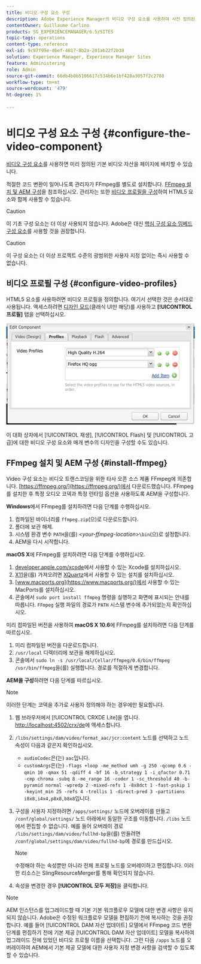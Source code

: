 ```yaml
---
title: 비디오 구성 요소 구성
description: Adobe Experience Manager의 비디오 구성 요소를 사용하여 사전 정의된 기본 비디오 에셋을 페이지에 배치하는 방법을 알아봅니다.
contentOwner: Guillaume Carlino
products: SG_EXPERIENCEMANAGER/6.5/SITES
topic-tags: operations
content-type: reference
exl-id: 9c97f99e-d6ef-4817-8b2a-201ab22f2b38
solution: Experience Manager, Experience Manager Sites
feature: Administering
role: Admin
source-git-commit: 66db4b0b5106617c534b6e1bf428a3057f2c2708
workflow-type: tm+mt
source-wordcount: '479'
ht-degree: 1%

---
```


# 비디오 구성 요소 구성 {#configure-the-video-component}

[비디오 구성 요소](/help/sites-authoring/default-components-foundation.md#video)를 사용하면 미리 정의된 기본 비디오 자산을 페이지에 배치할 수 있습니다.

적절한 코드 변환이 일어나도록 관리자가 FFmpeg를 별도로 설치합니다. [FFmpeg 설치 및 AEM 구성](#install-ffmpeg)을 참조하십시오. 관리자는 또한 [비디오 프로필을 구성](#configure-video-profiles)하여 HTML5 요소와 함께 사용할 수 있습니다.

>[!CAUTION]
>
>이 기초 구성 요소는 더 이상 사용되지 않습니다. Adobe은 대신 [핵심 구성 요소 임베드 구성 요소](https://experienceleague.adobe.com/docs/experience-manager-core-components/using/wcm-components/embed.html?lang=ko)를 사용할 것을 권장합니다.

>[!CAUTION]
>
>이 구성 요소는 더 이상 프로젝트 수준의 광범위한 사용자 지정 없이는 즉시 사용할 수 없습니다.

## 비디오 프로필 구성 {#configure-video-profiles}

HTML5 요소를 사용하려면 비디오 프로필을 정의합니다. 여기서 선택한 것은 순서대로 사용됩니다. 액세스하려면 [디자인 모드](/help/sites-authoring/default-components-designmode.md)(클래식 UI만 해당)를 사용하고 **[!UICONTROL 프로필]** 탭을 선택하십시오.

![chlimage_1-317](assets/chlimage_1-317.png)

이 대화 상자에서 [!UICONTROL 재생], [!UICONTROL Flash] 및 [!UICONTROL 고급]에 대한 비디오 구성 요소와 매개 변수의 디자인을 구성할 수도 있습니다.

## FFmpeg 설치 및 AEM 구성 {#install-ffmpeg}

Video 구성 요소는 비디오 트랜스코딩을 위한 타사 오픈 소스 제품 FFmpeg에 의존합니다. [https://ffmpeg.org/](https://ffmpeg.org/)에서 다운로드했습니다. FFmpeg를 설치한 후 특정 오디오 코덱과 특정 런타임 옵션을 사용하도록 AEM을 구성합니다.

**Windows**&#x200B;에서 FFmpeg를 설치하려면 다음 단계를 수행하십시오.

1. 컴파일된 바이너리를 `ffmpeg.zip`(으)로 다운로드합니다.
1. 폴더에 보관 해제.
1. 시스템 환경 변수 `PATH`을(를) &lt;*your-ffmpeg-location*>`\bin`(으)로 설정합니다.
1. AEM을 다시 시작합니다.

**macOS X**&#x200B;에 FFmpeg를 설치하려면 다음 단계를 수행하십시오.

1. [developer.apple.com/xcode](https://developer.apple.com/xcode/)에서 사용할 수 있는 Xcode를 설치하십시오.
1. [X11](https://support.apple.com/en-us/100724)을(를) 가져오려면 [XQuartz](https://www.xquartz.org)에서 사용할 수 있는 설치를 설치하십시오.
1. [www.macports.org](https://www.macports.org/)에서 사용할 수 있는 MacPorts를 설치하십시오.
1. 콘솔에서 `sudo port install ffmpeg` 명령을 실행하고 화면에 표시되는 안내를 따릅니다. `FFmpeg` 실행 파일의 경로가 `PATH` 시스템 변수에 추가되었는지 확인하십시오.

미리 컴파일된 버전을 사용하여 **macOS X 10.6**&#x200B;에 FFmpeg를 설치하려면 다음 단계를 따르십시오.

1. 미리 컴파일된 버전을 다운로드합니다.
1. `/usr/local` 디렉터리에 보관을 해제하십시오.
1. 콘솔에서 `sudo ln -s /usr/local/Cellar/ffmpeg/0.6/bin/ffmpeg /usr/bin/ffmpeg`을(를) 실행합니다. 경로를 적절하게 변경합니다.

**AEM을 구성**&#x200B;하려면 다음 단계를 따르십시오.

>[!NOTE]
>
>이러한 단계는 코덱을 추가로 사용자 정의해야 하는 경우에만 필요합니다.

1. 웹 브라우저에서 [!UICONTROL CRXDE Lite]을 엽니다. [http://localhost:4502/crx/de](http://localhost:4502/crx/de)에 액세스합니다.
2. `/libs/settings/dam/video/format_aac/jcr:content` 노드를 선택하고 노드 속성이 다음과 같은지 확인하십시오.

   * `audioCodec`은(는) `aac`입니다.
   * `customArgs`은(는) `-flags +loop -me_method umh -g 250 -qcomp 0.6 -qmin 10 -qmax 51 -qdiff 4 -bf 16 -b_strategy 1 -i_qfactor 0.71 -cmp chroma -subq 8 -me_range 16 -coder 1 -sc_threshold 40 -b-pyramid normal -wpredp 2 -mixed-refs 1 -8x8dct 1 -fast-pskip 1 -keyint_min 25 -refs 4 -trellis 1 -direct-pred 3 -partitions i8x8,i4x4,p8x8,b8x8`입니다.

3. 구성을 사용자 지정하려면 `/apps/settings/` 노드에 오버레이를 만들고 `/conf/global/settings/` 노드 아래에서 동일한 구조를 이동합니다. `/libs` 노드에서 편집할 수 없습니다. 예를 들어 오버레이 경로 `/libs/settings/dam/video/fullhd-bp`을(를) 만들려면 `/conf/global/settings/dam/video/fullhd-bp`에 경로를 만드십시오.

   >[!NOTE]
   >
   >수정해야 하는 속성뿐만 아니라 전체 프로필 노드를 오버레이하고 편집합니다. 이러한 리소스는 SlingResourceMerger를 통해 확인되지 않습니다.

4. 속성을 변경한 경우 **[!UICONTROL 모두 저장]**&#x200B;을 클릭합니다.

>[!NOTE]
>
>AEM 인스턴스를 업그레이드할 때 기본 기본 워크플로우 모델에 대한 변경 사항은 유지되지 않습니다. Adobe은 수정된 워크플로우 모델을 편집하기 전에 복사하는 것을 권장합니다. 예를 들어 [!UICONTROL DAM 자산 업데이트] 모델에서 FFmpeg 코드 변환 단계를 편집하기 전에 기본 제공 [!UICONTROL DAM 자산 업데이트] 모델을 복사하여 업그레이드 전에 있었던 비디오 프로필 이름을 선택합니다. 그런 다음 `/apps` 노드를 오버레이하여 AEM에서 기본 제공 모델에 대한 사용자 지정 변경 사항을 검색할 수 있도록 할 수 있습니다.
